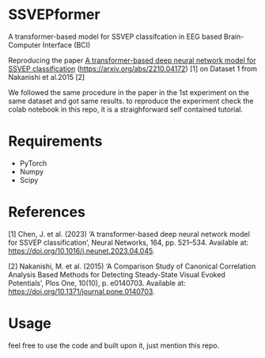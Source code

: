 # SSVEPformer
A transformer-based model for SSVEP classifcation in EEG based Brain-Computer Interface (BCI)

Reproducing the paper [A transformer-based deep neural network model for SSVEP classification](https://www.sciencedirect.com/science/article/abs/pii/S0893608023002319) (https://arxiv.org/abs/2210.04172) [1] on Dataset 1 from Nakanishi et al.2015 [2]

We followed the same procedure in the paper in the 1st experiment on the same dataset and got same results. to reproduce the experiment check the colab notebook in this repo, it is a straighforward self contained tutorial.

# Requirements
 - PyTorch 
 - Numpy
 - Scipy


# References

[1] Chen, J. et al. (2023) ‘A transformer-based deep neural network model for SSVEP classification’, Neural Networks, 164, pp. 521–534. Available at: https://doi.org/10.1016/j.neunet.2023.04.045.

[2] Nakanishi, M. et al. (2015) ‘A Comparison Study of Canonical Correlation Analysis Based Methods for Detecting Steady-State Visual Evoked Potentials’, Plos One, 10(10), p. e0140703. Available at: https://doi.org/10.1371/journal.pone.0140703.


# Usage

feel free to use the code and built upon it, just mention this repo.

